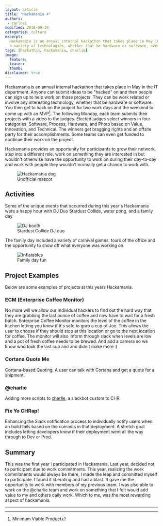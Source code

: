 ```yaml
---
layout: article
title: "Hackamania 4"
authors:
 - carlnei
modified: 2018-09-18
categories: culture
excerpt:
  Hackamania is an annual internal hackathon that takes place in May in the IT department. It consists of projects using 
  a variety of technologies, whether that be hardware or software, over four days to create a minimum viable product.
tags: [hackathon, hackamania, charlie]
image:
  feature:
  teaser:
  thumb:
disclaimer: true
---
```


Hackamania is an annual internal hackathon that takes place in May in the IT department. Anyone can submit
ideas to be "hacked" on and then people can sign up to help work on those projects. They can be work related or
involve any interesting technology, whether that be hardware or software. You then get to hack on the project for two 
work days and the weekend to come up with an MVP[^mvp]. The following Monday, each team submits their projects with a 
video to the judges. Elected judges select winners in four categories: Software, Process, Hardware, and Photo based on
 Value, Innovation, and Technical. The winners get bragging rights and an offsite party for their accomplishments. Some
 teams can even get funded to continue their work on the project.

Hackamania provides an opportunity for participants to grow their network, step into
a different role, work on something they are interested in but wouldn't otherwise have the opportunity to work on during
their day-to-day and work with people they wouldn't normally get a chance to work with.

<figure>
	<img src="{{site.url}}{{site.baseurl}}/images/posts/2018/dave-bernardys-dog.jpg" alt="Hackamania dog"
	aria-label="A dog wearing a hackamania shirt sitting at a bar with a beer and computer">
	<figcaption>Unofficial mascot</figcaption>
</figure>

## Activities

Some of the unique events that occurred during this year's Hackamania were a happy hour with DJ Duo Stardust Collide,
water pong, and a family day.

<figure>
	<img src="{{site.url}}{{site.baseurl}}/images/posts/2018/dj.jpg" alt="DJ booth"
	aria-label="Two DJs behind a DJ booth with light panels">
	<figcaption>Stardust Collide DJ duo</figcaption>
</figure>

The family day included a variety of carnival games, tours of the office and the opportunity to show off
what everyone was working on.

<figure>
	<img src="{{site.url}}{{site.baseurl}}/images/posts/2018/inflatables.jpg" alt="Inflatables"
	aria-label="Two inflatable structures">
	<figcaption>Family day fun</figcaption>
</figure>

## Project Examples

Below are some examples of projects at this years Hackamania.

### ECM (Enterprise Coffee Monitor)

No more will we allow our individual hackers to find out the hard way that they are grabbing the last ounce of coffee 
and now have to wait for a fresh batch. Enterprise Coffee Monitor monitors the level of the coffee in the kitchen 
letting you know if it's safe to grab a cup of Joe. This allows the user to choose if they should stop at this location
 or go to the next location for coffee. The monitor will also inform through slack when levels are low and a pot of 
 fresh coffee needs to be brewed. And add a camera so we know who took the last cup and and didn't make more :)

### Cortana Quote Me

Cortana-based Quoting. A user can talk with Cortana and get a quote for a shipment.

### @charlie

Adding more scripts to [charlie]({{site.url}}{{site.baseurl}}/culture/our-favorite-coworker/), a slackbot custom to CHR.

### Fix Yo CHRap!

Enhancing the Slack notification process to individually notify users when an build fails based on the commits in that 
deployment. A stretch goal includes letting developers know if their deployment went all the way through to Dev or Prod.

## Summary

This was the first year I participated in Hackamania. Last year, decided not to participant due to work commitments.
This year, realizing the work commitments would always be there, I made the leap and committed myself to participate. I 
found it liberating and had a blast. It gave me the opportunity to work with members of my previous team. I was also 
able to work on the @charlie team and work on something that I felt would add value to my and others daily work. Which 
to me, was the most rewarding aspect of hackamania.

***

[^mvp]: Minimum Viable Product

